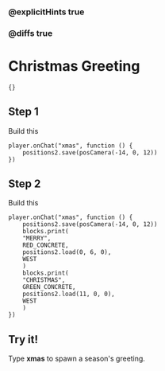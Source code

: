 ### @explicitHints true

### @diffs true

# Christmas Greeting

```template
{}
```

## Step 1

Build this

```blocks
player.onChat("xmas", function () {
    positions2.save(posCamera(-14, 0, 12))
})
```

## Step 2

Build this

```blocks
player.onChat("xmas", function () {
    positions2.save(posCamera(-14, 0, 12))
    blocks.print(
    "MERRY",
    RED_CONCRETE,
    positions2.load(0, 6, 0),
    WEST
    )
    blocks.print(
    "CHRISTMAS",
    GREEN_CONCRETE,
    positions2.load(11, 0, 0),
    WEST
    )
})
```

## Try it!

Type **xmas** to spawn a season's greeting.